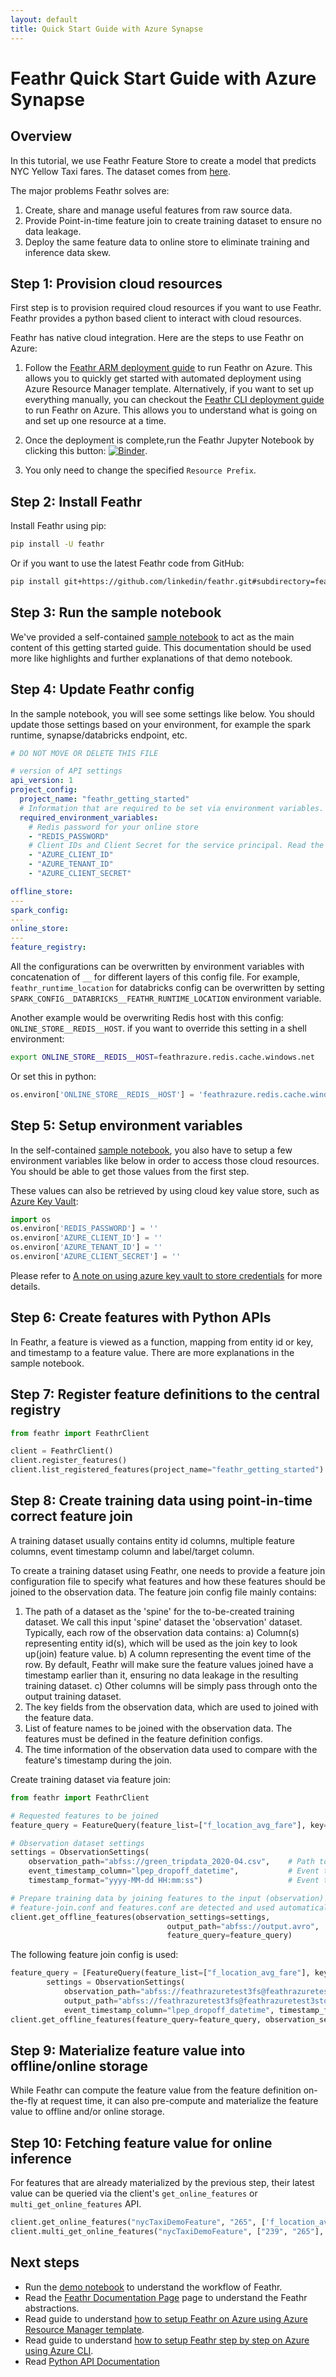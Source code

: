 ```yaml
---
layout: default
title: Quick Start Guide with Azure Synapse
---
```


# Feathr Quick Start Guide with Azure Synapse

## Overview

In this tutorial, we use Feathr Feature Store to create a model that predicts NYC Yellow Taxi fares.
The dataset comes from [here](https://www1.nyc.gov/site/tlc/about/tlc-trip-record-data.page).

The major problems Feathr solves are:

1. Create, share and manage useful features from raw source data.
2. Provide Point-in-time feature join to create training dataset to ensure no data leakage.
3. Deploy the same feature data to online store to eliminate training and inference data skew.

## Step 1: Provision cloud resources

First step is to provision required cloud resources if you want to use Feathr. Feathr provides a python based client to interact with cloud resources.

Feathr has native cloud integration. Here are the steps to use Feathr on Azure:

1. Follow the [Feathr ARM deployment guide](https://feathr-ai.github.io/feathr/how-to-guides/azure-deployment-arm.html) to run Feathr on Azure. This allows you to quickly get started with automated deployment using Azure Resource Manager template. Alternatively, if you want to set up everything manually, you can checkout the [Feathr CLI deployment guide](https://feathr-ai.github.io/feathr/how-to-guides/azure-deployment-cli.html) to run Feathr on Azure. This allows you to understand what is going on and set up one resource at a time.

2. Once the deployment is complete,run the Feathr Jupyter Notebook by clicking this button:  [![Binder](https://mybinder.org/badge_logo.svg)](https://mybinder.org/v2/gh/linkedin/feathr/main?labpath=feathr_project%2Ffeathrcli%2Fdata%2Ffeathr_user_workspace%2Fnyc_driver_demo.ipynb). 
3. You only need to change the specified `Resource Prefix`.

## Step 2: Install Feathr

Install Feathr using pip:

```bash
pip install -U feathr
```

Or if you want to use the latest Feathr code from GitHub:

```bash
pip install git+https://github.com/linkedin/feathr.git#subdirectory=feathr_project
```

## Step 3: Run the sample notebook

We've provided a self-contained [sample notebook](./samples/product_recommendation_demo.ipynb) to act as the main content of this getting started guide. This documentation should be used more like highlights and further explanations of that demo notebook.

## Step 4: Update Feathr config

In the sample notebook, you will see some settings like below. You should update those settings based on your environment, for example the spark runtime, synapse/databricks endpoint, etc.

```yaml
# DO NOT MOVE OR DELETE THIS FILE

# version of API settings
api_version: 1
project_config:
  project_name: "feathr_getting_started"
  # Information that are required to be set via environment variables.
  required_environment_variables:
    # Redis password for your online store
    - "REDIS_PASSWORD"
    # Client IDs and Client Secret for the service principal. Read the getting started docs on how to get those information.
    - "AZURE_CLIENT_ID"
    - "AZURE_TENANT_ID"
    - "AZURE_CLIENT_SECRET"

offline_store:
---
spark_config:
---
online_store:
---
feature_registry:
```

All the configurations can be overwritten by environment variables with concatenation of `__` for different layers of this config file. For example, `feathr_runtime_location` for databricks config can be overwritten by setting `SPARK_CONFIG__DATABRICKS__FEATHR_RUNTIME_LOCATION` environment variable.

Another example would be overwriting Redis host with this config: `ONLINE_STORE__REDIS__HOST`.
if you want to override this setting in a shell environment:

```bash
export ONLINE_STORE__REDIS__HOST=feathrazure.redis.cache.windows.net
```

Or set this in python:

```python
os.environ['ONLINE_STORE__REDIS__HOST'] = 'feathrazure.redis.cache.windows.net'
```

## Step 5: Setup environment variables

In the self-contained [sample notebook](./samples/product_recommendation_demo.ipynb), you also have to setup a few environment variables like below in order to access those cloud resources. You should be able to get those values from the first step.

These values can also be retrieved by using cloud key value store, such as [Azure Key Vault](https://azure.microsoft.com/en-us/services/key-vault/):

```python
import os
os.environ['REDIS_PASSWORD'] = ''
os.environ['AZURE_CLIENT_ID'] = ''
os.environ['AZURE_TENANT_ID'] = ''
os.environ['AZURE_CLIENT_SECRET'] = ''
```

Please refer to [A note on using azure key vault to store credentials](https://github.com/linkedin/feathr/blob/41e7496b38c43af6d7f8f1de842f657b27840f6d/docs/how-to-guides/feathr-configuration-and-env.md#a-note-on-using-azure-key-vault-to-store-credentials) for more details.

## Step 6: Create features with Python APIs

In Feathr, a feature is viewed as a function, mapping from entity id or key, and timestamp to a feature value. There are more explanations in the sample notebook.

## Step 7: Register feature definitions to the central registry

```python
from feathr import FeathrClient

client = FeathrClient()
client.register_features()
client.list_registered_features(project_name="feathr_getting_started")
```

## Step 8: Create training data using point-in-time correct feature join

A training dataset usually contains entity id columns, multiple feature columns, event timestamp
column and label/target column.

To create a training dataset using Feathr, one needs to provide a feature join configuration file to specify
what features and how these features should be joined to the observation data. The feature join config file mainly contains:

1. The path of a dataset as the 'spine' for the to-be-created training dataset. We call this input 'spine' dataset the 'observation'
   dataset. Typically, each row of the observation data contains:
   a) Column(s) representing entity id(s), which will be used as the join key to look up(join) feature value.
   b) A column representing the event time of the row. By default, Feathr will make sure the feature values joined have
   a timestamp earlier than it, ensuring no data leakage in the resulting training dataset.
   c) Other columns will be simply pass through onto the output training dataset.
2. The key fields from the observation data, which are used to joined with the feature data.
3. List of feature names to be joined with the observation data. The features must be defined in the feature
   definition configs.
4. The time information of the observation data used to compare with the feature's timestamp during the join.

Create training dataset via feature join:

```python
from feathr import FeathrClient

# Requested features to be joined
feature_query = FeatureQuery(feature_list=["f_location_avg_fare"], key=[location_id])

# Observation dataset settings
settings = ObservationSettings(
    observation_path="abfss://green_tripdata_2020-04.csv",    # Path to your observation data
    event_timestamp_column="lpep_dropoff_datetime",           # Event timestamp field for your data, optional
    timestamp_format="yyyy-MM-dd HH:mm:ss")                   # Event timestamp format， optional

# Prepare training data by joining features to the input (observation) data.
# feature-join.conf and features.conf are detected and used automatically.
client.get_offline_features(observation_settings=settings,
                                   output_path="abfss://output.avro",
                                   feature_query=feature_query)
```

The following feature join config is used:

```python
feature_query = [FeatureQuery(feature_list=["f_location_avg_fare"], key=["DOLocationID"])]
        settings = ObservationSettings(
            observation_path="abfss://feathrazuretest3fs@feathrazuretest3storage.dfs.core.windows.net/demo_data/green_tripdata_2020-04.csv",
            output_path="abfss://feathrazuretest3fs@feathrazuretest3storage.dfs.core.windows.net/demo_data/output.avro",
            event_timestamp_column="lpep_dropoff_datetime", timestamp_format="yyyy-MM-dd HH:mm:ss")
client.get_offline_features(feature_query=feature_query, observation_settings=settings)
```

## Step 9: Materialize feature value into offline/online storage

While Feathr can compute the feature value from the feature definition on-the-fly at request time, it can also pre-compute
and materialize the feature value to offline and/or online storage.

## Step 10: Fetching feature value for online inference

For features that are already materialized by the previous step, their latest value can be queried via the client's
`get_online_features` or `multi_get_online_features` API.

```python
client.get_online_features("nycTaxiDemoFeature", "265", ['f_location_avg_fare', 'f_location_max_fare'])
client.multi_get_online_features("nycTaxiDemoFeature", ["239", "265"], ['f_location_avg_fare', 'f_location_max_fare'])
```

## Next steps

- Run the [demo notebook](./samples/product_recommendation_demo.ipynb) to understand the workflow of Feathr.
- Read the [Feathr Documentation Page](https://feathr-ai.github.io/feathr/) page to understand the Feathr abstractions.
- Read guide to understand [how to setup Feathr on Azure using Azure Resource Manager template](https://feathr-ai.github.io/feathr/how-to-guides/azure-deployment-arm.html).
- Read guide to understand [how to setup Feathr step by step on Azure using Azure CLI](https://feathr-ai.github.io/feathr/how-to-guides/azure-deployment-cli.html).
- Read [Python API Documentation](https://feathr.readthedocs.io/en/latest/)
